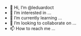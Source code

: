 - 👋 Hi, I’m @leduardoct
- 👀 I’m interested in ...
- 🌱 I’m currently learning ...
- 💞️ I’m looking to collaborate on ...
- 📫 How to reach me ...

<!---
leduardoct/leduardoct is a ✨ special ✨ repository because its `README.md` (this file) appears on your GitHub profile.
You can click the Preview link to take a look at your changes.
--->
